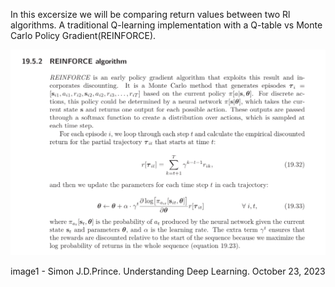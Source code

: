
In this excersize we will be comparing return values between two Rl algorithms. A traditional Q-learning 
implementation with a Q-table vs Monte Carlo Policy Gradient(REINFORCE). 

![img.png](img.png)

image1 - Simon J.D.Prince. Understanding Deep Learning. October 23, 2023 
